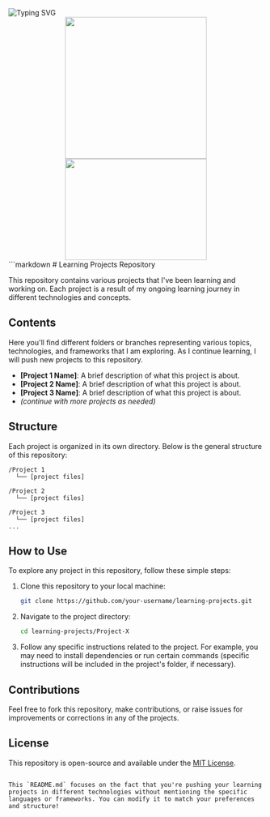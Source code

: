 <img src="https://readme-typing-svg.herokuapp.com?font=Fira+Code&weight=700&size=40&duration=1900&pause=10&color=2488AB&center=true&vCenter=true&multiline=true&repeat=false&random=true&width=482&height=89&lines=FFFFFFFFFFinding" alt="Typing SVG" />

</h1> 
</div>

<div id="header" align="center">
  <img src="https://media4.giphy.com/media/v1.Y2lkPTc5MGI3NjExYmtrM21yNmZzcnlpc3plN3o4ZGhkNm90bjE0eTRiYWlzc3dwODNiNSZlcD12MV9pbnRlcm5hbF9naWZfYnlfaWQmY3Q9Zw/fhAwk4DnqNgw8/giphy.gif" width="280"/>
       </a>
       <img src="https://media3.giphy.com/media/S3Pe5NZqgmE8Tl3NI5/200.webp?cid=ecf05e477z69rzrtu3t90eza7lzkcdge3nsb44pb4j4nmn2b&ep=v1_gifs_related&rid=200.webp&ct=g" width="280" height='200px'/>
       </a>
</div>
```markdown
# Learning Projects Repository

This repository contains various projects that I've been learning and working on. Each project is a result of my ongoing learning journey in different technologies and concepts.

## Contents

Here you'll find different folders or branches representing various topics, technologies, and frameworks that I am exploring. As I continue learning, I will push new projects to this repository.

- **[Project 1 Name]**: A brief description of what this project is about.
- **[Project 2 Name]**: A brief description of what this project is about.
- **[Project 3 Name]**: A brief description of what this project is about.
- *(continue with more projects as needed)*

## Structure

Each project is organized in its own directory. Below is the general structure of this repository:

```
/Project 1
  └── [project files]

/Project 2
  └── [project files]

/Project 3
  └── [project files]
...
```

## How to Use

To explore any project in this repository, follow these simple steps:

1. Clone this repository to your local machine:
   ```bash
   git clone https://github.com/your-username/learning-projects.git
   ```

2. Navigate to the project directory:
   ```bash
   cd learning-projects/Project-X
   ```

3. Follow any specific instructions related to the project. For example, you may need to install dependencies or run certain commands (specific instructions will be included in the project's folder, if necessary).

## Contributions

Feel free to fork this repository, make contributions, or raise issues for improvements or corrections in any of the projects.

## License

This repository is open-source and available under the [MIT License](LICENSE).
```

This `README.md` focuses on the fact that you're pushing your learning projects in different technologies without mentioning the specific languages or frameworks. You can modify it to match your preferences and structure!
